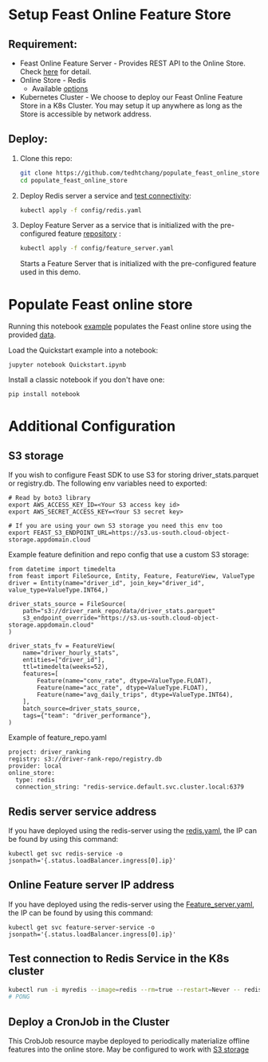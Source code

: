 # Setup Feast Online Feature Store
## Requirement:
- Feast Online Feature Server - Provides REST API to the Online Store. Check [here](https://github.com/feast-dev/feast/pull/1780) for detail.
- Online Store - Redis
    - Available [options](https://docs.feast.dev/reference/online-stores)
- Kubernetes Cluster - We choose to deploy our Feast Online Feature Store in a K8s Cluster. You may setup it up anywhere as long as the Store is accessible by network address.

## Deploy:
1. Clone this repo:
    ```bash
    git clone https://github.com/tedhtchang/populate_feast_online_store.git
    cd populate_feast_online_store
    ```
1. Deploy Redis server a service and [test connectivity]():
    ```bash
    kubectl apply -f config/redis.yaml
    ```

1. Deploy Feature Server as a service that is initialized with the pre-configured feature [repository](https://github.com/tedhtchang/driver_rank_repo) :

    ```bash
    kubectl apply -f config/feature_server.yaml
    ```
    Starts a Feature Server that is initialized with the pre-configured feature  used in this demo.

# Populate Feast online store

Running this notebook [example](Quickstart.ipynb) populates the Feast online store using the provided [data](https://github.com/tedhtchang/driver_rank_repo/blob/master/data/driver_stats.parquet).

Load the Quickstart example into a notebook:

```
jupyter notebook Quickstart.ipynb
```
Install a classic notebook if you don't have one:
```bash
pip install notebook
```

# Additional Configuration
## S3 storage
If you wish to configure Feast SDK to use S3 for storing driver_stats.parquet or registry.db. The following env variables need to exported:
```
# Read by boto3 library
export AWS_ACCESS_KEY_ID=<Your S3 access key id>
export AWS_SECRET_ACCESS_KEY=<Your S3 secret key>

# If you are using your own S3 storage you need this env too
export FEAST_S3_ENDPOINT_URL=https://s3.us-south.cloud-object-storage.appdomain.cloud
```
Example feature definition and repo config that use a custom S3 storage:
```
from datetime import timedelta
from feast import FileSource, Entity, Feature, FeatureView, ValueType
driver = Entity(name="driver_id", join_key="driver_id", value_type=ValueType.INT64,)

driver_stats_source = FileSource(
    path="s3://driver_rank_repo/data/driver_stats.parquet"
    s3_endpoint_override="https://s3.us-south.cloud-object-storage.appdomain.cloud"
)

driver_stats_fv = FeatureView(
    name="driver_hourly_stats",
    entities=["driver_id"],
    ttl=timedelta(weeks=52),
    features=[
        Feature(name="conv_rate", dtype=ValueType.FLOAT),
        Feature(name="acc_rate", dtype=ValueType.FLOAT),
        Feature(name="avg_daily_trips", dtype=ValueType.INT64),
    ],
    batch_source=driver_stats_source,
    tags={"team": "driver_performance"},
)
```
Example of feature_repo.yaml
```
project: driver_ranking
registry: s3://driver-rank-repo/registry.db
provider: local
online_store:
  type: redis
  connection_string: "redis-service.default.svc.cluster.local:6379
```

## Redis server service address
If you have deployed using the redis-server using the [redis.yaml](config/redis.yaml), the IP can be found by using this command:
```
kubectl get svc redis-service -o jsonpath='{.status.loadBalancer.ingress[0].ip}'
```
## Online Feature server IP address
If you have deployed using the redis-server using the [Feature_server.yaml](config/feature_server.yaml), the IP can be found by using this command:
```
kubectl get svc feature-server-service -o jsonpath='{.status.loadBalancer.ingress[0].ip}'
```
## Test connection to Redis Service in the K8s cluster
```bash
kubectl run -i myredis --image=redis --rm=true --restart=Never -- redis-cli -h redis-service ping
# PONG
```
## Deploy a CronJob in the Cluster
This CrobJob resource maybe deployed to periodically materialize offline features into the online store. May be configured to work with [S3 storage]()

